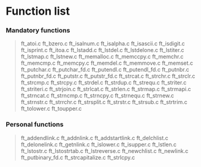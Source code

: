 # Function list
### Mandatory functions
> ft_atoi.c
> ft_bzero.c
> ft_isalnum.c
> ft_isalpha.c
> ft_isascii.c
> ft_isdigit.c
> ft_isprint.c
> ft_itoa.c
> ft_lstadd.c
> ft_lstdel.c
> ft_lstdelone.c
> ft_lstiter.c
> ft_lstmap.c
> ft_lstnew.c
> ft_memalloc.c
> ft_memccpy.c
> ft_memchr.c
> ft_memcmp.c
> ft_memcpy.c
> ft_memdel.c
> ft_memmove.c
> ft_memset.c
> ft_putchar.c
> ft_putchar_fd.c
> ft_putendl.c
> ft_putendl_fd.c
> ft_putnbr.c
> ft_putnbr_fd.c
> ft_putstr.c
> ft_putstr_fd.c
> ft_strcat.c
> ft_strchr.c
> ft_strclr.c
> ft_strcmp.c
> ft_strcpy.c
> ft_strdel.c
> ft_strdup.c
> ft_strequ.c
> ft_striter.c
> ft_striteri.c
> ft_strjoin.c
> ft_strlcat.c
> ft_strlen.c
> ft_strmap.c
> ft_strmapi.c
> ft_strncat.c
> ft_strncmp.c
> ft_strncpy.c
> ft_strnequ.c
> ft_strnew.c
> ft_strnstr.c
> ft_strrchr.c
> ft_strsplit.c
> ft_strstr.c
> ft_strsub.c
> ft_strtrim.c
> ft_tolower.c
> ft_toupper.c
### Personal functions
> ft_addendlink.c
> ft_addnlink.c
> ft_addstartlink.c
> ft_delchlist.c
> ft_delonelink.c
> ft_getnlink.c
> ft_islower.c
> ft_isupper.c
> ft_lstlen.c
> ft_lstostr.c
> ft_lstostrtab.c
> ft_lstreverse.c
> ft_newchlist.c
> ft_newlink.c
> ft_putbinary_fd.c
> ft_strcapitalize.c
> ft_strlcpy.c
